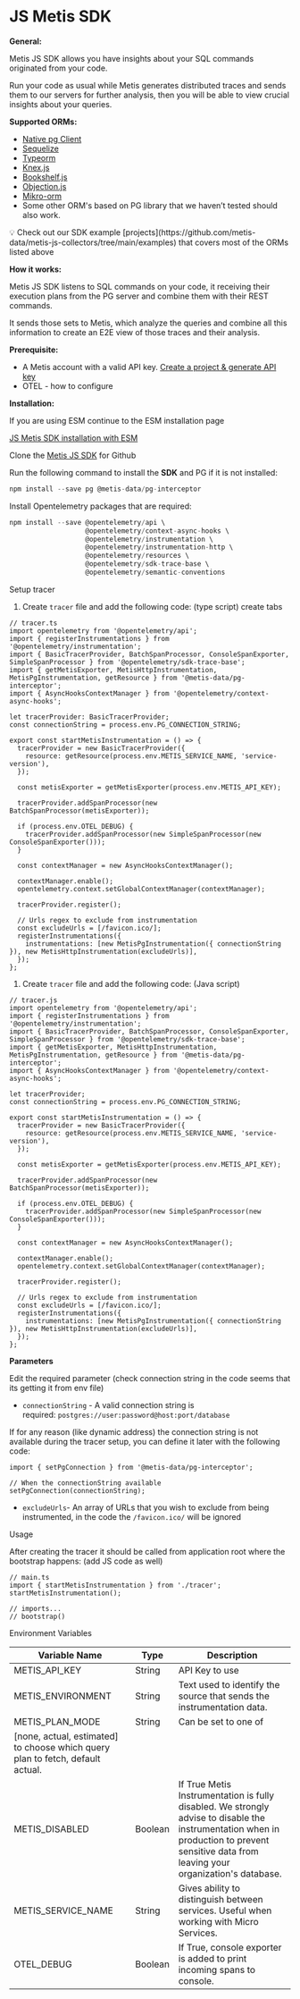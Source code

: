 # JS Metis SDK

**General:**

Metis JS SDK allows you have insights about your SQL commands originated from your code.

Run your code as usual while Metis generates distributed traces and sends them to our servers for further analysis, then you will be able to view crucial insights about your queries.

**Supported ORMs:**

- [Native pg Client](https://www.npmjs.com/package/pg)
- [Sequelize](https://www.npmjs.com/package/sequelize)
- [Typeorm](https://www.npmjs.com/package/typeorm)
- [Knex.js](https://www.npmjs.com/package/knex)
- [Bookshelf.js](https://www.npmjs.com/package/bookshelf)
- [Objection.js](https://www.npmjs.com/package/objection)
- [Mikro-orm](https://www.npmjs.com/package/mikro-orm)
- Some other ORM's based on PG library that we haven’t tested should also work.

<aside>
💡 Check out our SDK example [projects](https://github.com/metis-data/metis-js-collectors/tree/main/examples) that covers most of the ORMs listed above

</aside>

**How it works:**

Metis JS SDK listens to SQL commands on your code, it receiving their execution plans from the PG server and combine them with their REST commands.

It sends those sets to Metis, which analyze the queries and combine all this information to create an E2E view of those traces and their analysis.

**Prerequisite:**

- A Metis account with a valid API key. [Create a project & generate API key](../Create%20a%20project%20&%20generate%20API%20key.md)
- OTEL - how to configure

**Installation:**

If you are using ESM continue to the ESM installation page

[JS Metis SDK installation with ESM](./JS%20Metis%20SDK%20installation%20with%20ESM.md)

Clone the [Metis JS SDK](https://docs.metisdata.io/metis/getting-started/sdk-integration/node.js-pg) for Github

Run the following command to install the **SDK** and PG if it is not installed:

```go
npm install --save pg @metis-data/pg-interceptor
```

Install Opentelemetry packages that are required:

```go
npm install --save @opentelemetry/api \
                   @opentelemetry/context-async-hooks \
                   @opentelemetry/instrumentation \
                   @opentelemetry/instrumentation-http \
                   @opentelemetry/resources \
                   @opentelemetry/sdk-trace-base \
                   @opentelemetry/semantic-conventions
```

Setup tracer

1. Create `tracer` file and add the following code: (type script) create tabs

```tsx
// tracer.ts
import opentelemetry from '@opentelemetry/api';
import { registerInstrumentations } from '@opentelemetry/instrumentation';
import { BasicTracerProvider, BatchSpanProcessor, ConsoleSpanExporter, SimpleSpanProcessor } from '@opentelemetry/sdk-trace-base';
import { getMetisExporter, MetisHttpInstrumentation, MetisPgInstrumentation, getResource } from '@metis-data/pg-interceptor';
import { AsyncHooksContextManager } from '@opentelemetry/context-async-hooks';

let tracerProvider: BasicTracerProvider;
const connectionString = process.env.PG_CONNECTION_STRING;

export const startMetisInstrumentation = () => {
  tracerProvider = new BasicTracerProvider({
    resource: getResource(process.env.METIS_SERVICE_NAME, 'service-version'),
  });

  const metisExporter = getMetisExporter(process.env.METIS_API_KEY);

  tracerProvider.addSpanProcessor(new BatchSpanProcessor(metisExporter));

  if (process.env.OTEL_DEBUG) {
    tracerProvider.addSpanProcessor(new SimpleSpanProcessor(new ConsoleSpanExporter()));
  }

  const contextManager = new AsyncHooksContextManager();

  contextManager.enable();
  opentelemetry.context.setGlobalContextManager(contextManager);

  tracerProvider.register();

  // Urls regex to exclude from instrumentation
  const excludeUrls = [/favicon.ico/];
  registerInstrumentations({
    instrumentations: [new MetisPgInstrumentation({ connectionString }), new MetisHttpInstrumentation(excludeUrls)],
  });
};
```

1. Create `tracer` file and add the following code: (Java script)

```tsx
// tracer.js
import opentelemetry from '@opentelemetry/api';
import { registerInstrumentations } from '@opentelemetry/instrumentation';
import { BasicTracerProvider, BatchSpanProcessor, ConsoleSpanExporter, SimpleSpanProcessor } from '@opentelemetry/sdk-trace-base';
import { getMetisExporter, MetisHttpInstrumentation, MetisPgInstrumentation, getResource } from '@metis-data/pg-interceptor';
import { AsyncHooksContextManager } from '@opentelemetry/context-async-hooks';

let tracerProvider;
const connectionString = process.env.PG_CONNECTION_STRING;

export const startMetisInstrumentation = () => {
  tracerProvider = new BasicTracerProvider({
    resource: getResource(process.env.METIS_SERVICE_NAME, 'service-version'),
  });

  const metisExporter = getMetisExporter(process.env.METIS_API_KEY);

  tracerProvider.addSpanProcessor(new BatchSpanProcessor(metisExporter));

  if (process.env.OTEL_DEBUG) {
    tracerProvider.addSpanProcessor(new SimpleSpanProcessor(new ConsoleSpanExporter()));
  }

  const contextManager = new AsyncHooksContextManager();

  contextManager.enable();
  opentelemetry.context.setGlobalContextManager(contextManager);

  tracerProvider.register();

  // Urls regex to exclude from instrumentation
  const excludeUrls = [/favicon.ico/];
  registerInstrumentations({
    instrumentations: [new MetisPgInstrumentation({ connectionString }), new MetisHttpInstrumentation(excludeUrls)],
  });
};
```

**Parameters**

Edit the required parameter (check connection string in the code seems that its getting it from env file)

- `connectionString` - A valid connection string is required: `postgres://user:password@host:port/database`

If for any reason (like dynamic address) the connection string is not available during the tracer setup, you can define it later with the following code:

```tsx
import { setPgConnection } from '@metis-data/pg-interceptor';

// When the connectionString available
setPgConnection(connectionString);
```

- `excludeUrls`- An array of URLs that you wish to exclude from being instrumented, in the code the `/favicon.ico/` will be ignored

Usage

After creating the tracer it should be called from application root where the bootstrap happens: (add JS code as well)

```tsx
// main.ts
import { startMetisInstrumentation } from './tracer';
startMetisInstrumentation();

// imports...
// bootstrap()
```

Environment Variables

| Variable Name                                                                  | Type    | Description                                                                                                                                                                                |
| ------------------------------------------------------------------------------ | ------- | ------------------------------------------------------------------------------------------------------------------------------------------------------------------------------------------ |
| METIS_API_KEY                                                                  | String  | API Key to use                                                                                                                                                                             |
| METIS_ENVIRONMENT                                                              | String  | Text used to identify the source that sends the instrumentation data.                                                                                                                      |
| METIS_PLAN_MODE                                                                | String  | Can be set to one of                                                                                                                                                                       |
| [none, actual, estimated] to choose which query plan to fetch, default actual. |
| METIS_DISABLED                                                                 | Boolean | If True Metis Instrumentation is fully disabled. We strongly advise to disable the instrumentation when in production to prevent sensitive data from leaving your organization's database. |
| METIS_SERVICE_NAME                                                             | String  | Gives ability to distinguish between services. Useful when working with Micro Services.                                                                                                    |
| OTEL_DEBUG                                                                     | Boolean | If True, console exporter is added to print incoming spans to console.                                                                                                                     |
